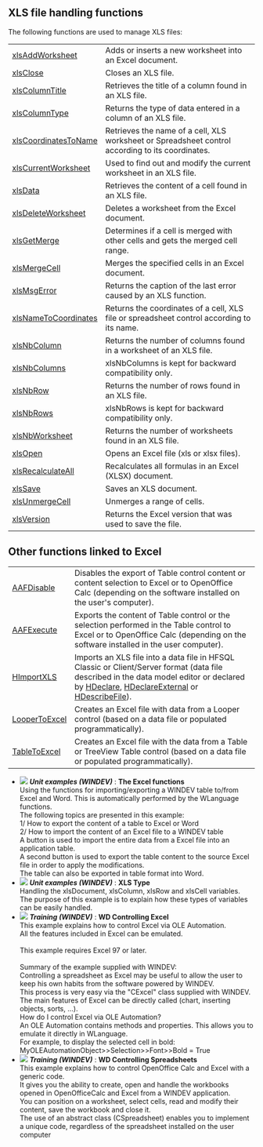 


## XLS file handling functions
			



<a name="NOTE1"></a>
<a name="NOTE1_1"></a>
The following functions are used to manage XLS files:



|   |   |
| --- | --- |
| [xlsAddWorksheet](../WDLang5/1000017285.md) | Adds or inserts a new worksheet into an Excel document. |
| [xlsClose](../WDLang5/3080015.md) | Closes an XLS file. |
| [xlsColumnTitle](../WDLang5/3080012.md) | Retrieves the title of a column found in an XLS file. |
| [xlsColumnType](../WDLang5/3080019.md) | Returns the type of data entered in a column of an XLS file. |
| [xlsCoordinatesToName](../WDLang5/1000021500.md) | Retrieves the name of a cell, XLS worksheet or Spreadsheet control according to its coordinates. |
| [xlsCurrentWorksheet](../WDLang5/3080022.md) | Used to find out and modify the current worksheet in an XLS file. |
| [xlsData](../WDLang5/3080021.md) | Retrieves the content of a cell found in an XLS file. |
| [xlsDeleteWorksheet](../WDLang5/1000017288.md) | Deletes a worksheet from the Excel document. |
| [xlsGetMerge](../WDLang5/1410089567.md) | Determines if a cell is merged with other cells and gets the merged cell range. |
| [xlsMergeCell](../WDLang5/1410089537.md) | Merges the specified cells in an Excel document. |
| [xlsMsgError](../WDLang5/3080016.md) | Returns the caption of the last error caused by an XLS function. |
| [xlsNameToCoordinates](../WDLang5/1000021501.md) | Returns the coordinates of a cell, XLS file or spreadsheet control according to its name. |
| [xlsNbColumn](../WDLang5/3080014.md) | Returns the number of columns found in a worksheet of an XLS file. |
| [xlsNbColumns](../WDLang5/3080007.md) | xlsNbColumns is kept for backward compatibility only. |
| [xlsNbRow](../WDLang5/3080011.md) | Returns the number of rows found in an XLS file. |
| [xlsNbRows](../WDLang5/3080013.md) | xlsNbRows is kept for backward compatibility only. |
| [xlsNbWorksheet](../WDLang5/3080023.md) | Returns the number of worksheets found in an XLS file. |
| [xlsOpen](../WDLang5/3080017.md) | Opens an Excel file (xls or xlsx files). |
| [xlsRecalculateAll](../WDLang5/1410089617.md) | Recalculates all formulas in an Excel (XLSX) document. |
| [xlsSave](../WDLang5/1000018057.md) | Saves an XLS document. |
| [xlsUnmergeCell](../WDLang5/1410089538.md) | Unmerges a range of cells. |
| [xlsVersion](../WDLang5/3080018.md) | Returns the Excel version that was used to save the file. |





<a name="NOTE2"></a>
<a name="NOTE2_1"></a>


## Other functions linked to Excel
<a name="other_functions_linked_excel_ELTTEXTE000295"></a>



|   |   |
| --- | --- |
| [AAFDisable](../WDLang1/1000022018.md) | Disables the export of Table control content or content selection to Excel or to OpenOffice Calc (depending on the software installed on the user's computer). |
| [AAFExecute](../WDLang1/1000022099.md) | Exports the content of Table control or the selection performed in the Table control to Excel or to OpenOffice Calc (depending on the software installed in the user computer). |
| [HImportXLS](../WDLang4/1000021197.md) | Imports an XLS file into a data file in HFSQL Classic or Client/Server format (data file described in the data model editor or declared by [HDeclare](../WDLang4/3044203.md), [HDeclareExternal](../WDLang4/3044204.md) or [HDescribeFile](../ErrCompil/1000001036.md)). |
| [LooperToExcel](../WDLang2/3083030.md) | Creates an Excel file with data from a Looper control (based on a data file or populated programmatically). |
| [TableToExcel](../WDLang1/3074033.md) | Creates an Excel file with the data from a Table or TreeView Table control (based on a data file or populated programmatically). |




- ![](https://doc.pcsoft.fr/en-US/images/image.awp?langid=3&name=TheExcelfunctions.gif) ***Unit examples (WINDEV)*** : **The Excel functions** <br>Using the functions for importing/exporting a WINDEV table to/from Excel and Word. This is automatically performed by the WLanguage functions.<br>The following topics are presented in this example:<br>1/ How to export the content of a table to Excel or Word<br>2/ How to import the content of an Excel file to a WINDEV table<br>A button is used to import the entire data from a Excel file into an application table. <br>A second button is used to export the table content to the source Excel file in order to apply the modifications. <br>The table can also be exported in table format into Word.
- ![](https://doc.pcsoft.fr/en-US/images/image.awp?langid=3&name=XLSType.gif) ***Unit examples (WINDEV)*** : **XLS Type** <br>Handling the xlsDocument, xlsColumn, xlsRow and xlsCell variables.<br>The purpose of this example is to explain how these types of variables can be easily handled.
- ![](https://doc.pcsoft.fr/en-US/images/image.awp?langid=3&name=WDControllingExcel.gif) ***Training (WINDEV)*** : **WD Controlling Excel** <br>This example explains how to control Excel via OLE Automation.<br>All the features included in Excel can be emulated.<br><br>This example requires Excel 97 or later. <br><br>Summary of the example supplied with WINDEV:	<br>Controlling a spreadsheet as Excel may be useful to allow the user to keep his own habits from the software powered by WINDEV.<br>This process is very easy via the "CExcel" class supplied with WINDEV.<br>The main features of Excel can be directly called (chart, inserting objects, sorts, ...).<br>How do I control Excel via OLE Automation?<br>An OLE Automation contains methods and properties. This allows you to emulate it directly in WLanguage.<br>For example, to display the selected cell in bold:<br>MyOLEAutomationObject>>Selection>>Font>>Bold = True
- ![](https://doc.pcsoft.fr/en-US/images/image.awp?langid=3&name=WDControllingSpreadsheets.gif) ***Training (WINDEV)*** : **WD Controlling Spreadsheets** <br>This example explains how to control OpenOffice Calc and Excel with a generic code.<br>It gives you the ability to create, open and handle the workbooks opened in OpenOfficeCalc and Excel from a WINDEV application.<br>You can position on a worksheet, select cells, read and modify their content, save the workbook and close it.<br>The use of an abstract class (CSpreadsheet) enables you to implement a unique code, regardless of the spreadsheet installed on the user computer


